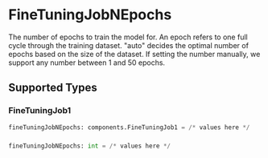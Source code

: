 # FineTuningJobNEpochs

The number of epochs to train the model for. An epoch refers to one full cycle through the training dataset.
"auto" decides the optimal number of epochs based on the size of the dataset. If setting the number manually, we support any number between 1 and 50 epochs.


## Supported Types

### FineTuningJob1

```python
fineTuningJobNEpochs: components.FineTuningJob1 = /* values here */
```

### 

```python
fineTuningJobNEpochs: int = /* values here */
```

